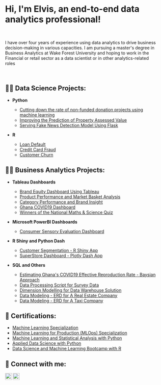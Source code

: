 <h1>Hi, I'm Elvis, an end-to-end data analytics professional! </h1>
<br/> 
 <p> I have over four years of experience using data analytics to drive business decision-making in various capacities. I am pursuing a master's degree in Business Analytics at Wake Forest University and hoping to work in the Financial or retail sector as a data scientist or in other analytics-related roles </p>
 <br/>

<h2>👨‍💻 Data Science Projects:</h2>

- <b>Python</b>
  - [Cutting down the rate of non-funded donation projects using machine learning](https://github.com/graphshade/donorschoose.git)
  - [Improving the Prediction of Property Assessed Value](https://github.com/graphshade/boston_house.git)
  - [Serving Fake News Detection Model Using Flask](https://github.com/graphshade/fake_news_detection.git)

- <b>R</b>
  - [Loan Default](https://github.com/graphshade/loan_default.git)
  - [Credit Card Fraud](https://github.com/graphshade/credit_card_fraud.git)
  - [Customer Churn](https://github.com/graphshade/customer_churn.git)


 
<h2>👨‍💻 Business Analytics Projects:</h2>

- <b>Tableau Dashboards</b>
  - [Brand Equity Dashboard Using Tableau](https://github.com/graphshade/brand_disposition_dashboard.git)
  - [Product Performance and Market Basket Analysis](https://github.com/graphshade/market_basket_analysis.git)
  - [Category Performance and Brand Insight](https://github.com/graphshade/category_performance.git)
  - [Ghana COVID19 Dashboard](https://github.com/graphshade/covid19_dashboard.git)
  - [Winners of the National Maths & Science Quiz](https://github.com/graphshade/nmsq.git)

- <b>Microsoft PowerBI Dashboards</b>
  - [Consumer Sensory Evaluation Dashboard](https://github.com/graphshade/consumer_sensory_dashboard.git)

- <b>R Shiny and Python Dash</b>
  - [Customer Segmentation - R Shiny App](https://github.com/graphshade/customer_segmentation_shiny_app.git)
  - [SuperStore Dashboard - Plotly Dash App](https://github.com/graphshade/plotly_dash.git)

  
- <b>SQL and Others</b>
  - [Estimating Ghana's COVID19 Effective Reproduction Rate - Baysian Approach](https://github.com/graphshade/COVID19.git)
  - [Data Processing Script for Survey Data](https://github.com/graphshade/data_processing_script.git)
  - [Dimension Modelling for Data Warehouse Solution](https://github.com/graphshade/dimension_modelling.git)
  - [Data Modeling - ERD for A Real Estate Company](https://github.com/graphshade/real_estate_erd.git)
  - [Data Modeling - ERD for A Taxi Company](https://github.com/graphshade/taxicorp_erd.git)
 
<h2>&#127941 Certifications:</h2>

- [Machine Learning Specialization](https://coursera.org/verify/specialization/FLALJYTL2PYX)
- [Machine Learning for Production (MLOps) Specialization](https://coursera.org/verify/specialization/4U5J3UXFT2Q4)
- [Machine Learning and Statistical Analysis with Python](https://wqu.thedataincubator.com/certificate/5737162104373248)
- [Applied Data Science with Python](https://wqu.thedataincubator.com/certificate/4848143535439872)
- [Data Science and Machine Learning Bootcamp with R](http://ude.my/UC-IPMEEM1N)

<h2> 🤳 Connect with me:</h2>

[<img align="left" alt="ElvisAgbenyega | Twitter" width="22px" src="https://cdn.jsdelivr.net/npm/simple-icons@v3/icons/twitter.svg" />][twitter]
[<img align="left" alt="ElvisAgbenyega | LinkedIn" width="22px" src="https://cdn.jsdelivr.net/npm/simple-icons@v3/icons/linkedin.svg" />][linkedin]


[twitter]: https://twitter.com/graphshade
[linkedin]: https://www.linkedin.com/in/elvis-agbenyega/
